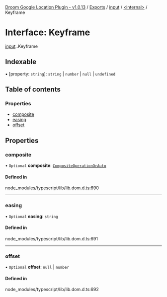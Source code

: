 [Droom Google Location Plugin - v1.0.13](../README.md) / [Exports](../modules.md) / [input](../modules/input.md) / [<internal\>](../modules/input._internal_.md) / Keyframe

# Interface: Keyframe

[input](../modules/input.md).[<internal>](../modules/input._internal_.md).Keyframe

## Indexable

▪ [property: `string`]: `string` \| `number` \| ``null`` \| `undefined`

## Table of contents

### Properties

- [composite](input._internal_.Keyframe.md#composite)
- [easing](input._internal_.Keyframe.md#easing)
- [offset](input._internal_.Keyframe.md#offset)

## Properties

### composite

• `Optional` **composite**: [`CompositeOperationOrAuto`](../modules/input._internal_.md#compositeoperationorauto)

#### Defined in

node_modules/typescript/lib/lib.dom.d.ts:690

___

### easing

• `Optional` **easing**: `string`

#### Defined in

node_modules/typescript/lib/lib.dom.d.ts:691

___

### offset

• `Optional` **offset**: ``null`` \| `number`

#### Defined in

node_modules/typescript/lib/lib.dom.d.ts:692

